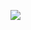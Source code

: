 ![](https://automationghana.com/wp-content/uploads/elementor/thumbs/Smart-switches-qlle030vgj1fl63oliihribeyendcca1gfj9bxlosa.png)
